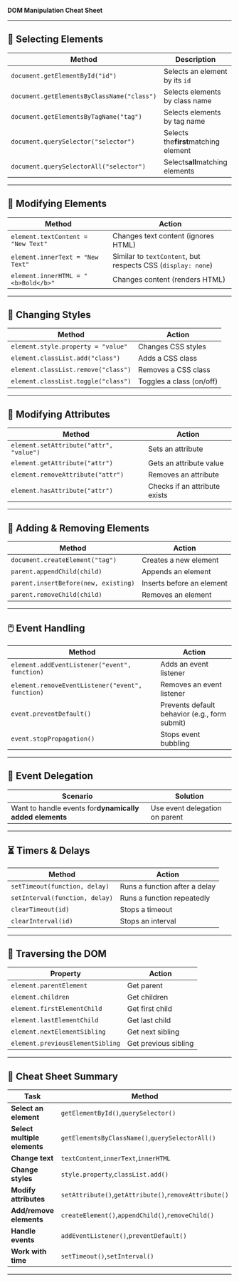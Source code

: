**DOM Manipulation Cheat Sheet**

---

## **🌳 Selecting Elements**

| Method                                       | Description                                | Returns        |
| -------------------------------------------- | ------------------------------------------ | -------------- |
| `document.getElementById("id")`            | Selects an element by its `id`           | Single Element |
| `document.getElementsByClassName("class")` | Selects elements by class name             | HTMLCollection |
| `document.getElementsByTagName("tag")`     | Selects elements by tag name               | HTMLCollection |
| `document.querySelector("selector")`       | Selects the**first**matching element | Single Element |
| `document.querySelectorAll("selector")`    | Selects**all**matching elements      | NodeList       |

---

## **📝 Modifying Elements**

| Method                                | Action                                                           |
| ------------------------------------- | ---------------------------------------------------------------- |
| `element.textContent = "New Text"`  | Changes text content (ignores HTML)                              |
| `element.innerText = "New Text"`    | Similar to `textContent`, but respects CSS (`display: none`) |
| `element.innerHTML = "<b>Bold</b>"` | Changes content (renders HTML)                                   |

---

## **🎨 Changing Styles**

| Method                                | Action                   |
| ------------------------------------- | ------------------------ |
| `element.style.property = "value"`  | Changes CSS styles       |
| `element.classList.add("class")`    | Adds a CSS class         |
| `element.classList.remove("class")` | Removes a CSS class      |
| `element.classList.toggle("class")` | Toggles a class (on/off) |

---

## **🔧 Modifying Attributes**

| Method                                    | Action                        |
| ----------------------------------------- | ----------------------------- |
| `element.setAttribute("attr", "value")` | Sets an attribute             |
| `element.getAttribute("attr")`          | Gets an attribute value       |
| `element.removeAttribute("attr")`       | Removes an attribute          |
| `element.hasAttribute("attr")`          | Checks if an attribute exists |

---

## **📌 Adding & Removing Elements**

| Method                                 | Action                    |
| -------------------------------------- | ------------------------- |
| `document.createElement("tag")`      | Creates a new element     |
| `parent.appendChild(child)`          | Appends an element        |
| `parent.insertBefore(new, existing)` | Inserts before an element |
| `parent.removeChild(child)`          | Removes an element        |

---

## **🖱️ Event Handling**

| Method                                             | Action                                        |
| -------------------------------------------------- | --------------------------------------------- |
| `element.addEventListener("event", function)`    | Adds an event listener                        |
| `element.removeEventListener("event", function)` | Removes an event listener                     |
| `event.preventDefault()`                         | Prevents default behavior (e.g., form submit) |
| `event.stopPropagation()`                        | Stops event bubbling                          |

---

## **🔄 Event Delegation**

| Scenario                                                      | Solution                       |
| ------------------------------------------------------------- | ------------------------------ |
| Want to handle events for**dynamically added elements** | Use event delegation on parent |

---

## **⏳ Timers & Delays**

| Method                           | Action                        |
| -------------------------------- | ----------------------------- |
| `setTimeout(function, delay)`  | Runs a function after a delay |
| `setInterval(function, delay)` | Runs a function repeatedly    |
| `clearTimeout(id)`             | Stops a timeout               |
| `clearInterval(id)`            | Stops an interval             |

---

## **🔄 Traversing the DOM**

| Property                           | Action               |
| ---------------------------------- | -------------------- |
| `element.parentElement`          | Get parent           |
| `element.children`               | Get children         |
| `element.firstElementChild`      | Get first child      |
| `element.lastElementChild`       | Get last child       |
| `element.nextElementSibling`     | Get next sibling     |
| `element.previousElementSibling` | Get previous sibling |

---

## **🎯 Cheat Sheet Summary**

| Task                               | Method                                                      |
| ---------------------------------- | ----------------------------------------------------------- |
| **Select an element**        | `getElementById()`,`querySelector()`                    |
| **Select multiple elements** | `getElementsByClassName()`,`querySelectorAll()`         |
| **Change text**              | `textContent`,`innerText`,`innerHTML`                 |
| **Change styles**            | `style.property`,`classList.add()`                      |
| **Modify attributes**        | `setAttribute()`,`getAttribute()`,`removeAttribute()` |
| **Add/remove elements**      | `createElement()`,`appendChild()`,`removeChild()`     |
| **Handle events**            | `addEventListener()`,`preventDefault()`                 |
| **Work with time**           | `setTimeout()`,`setInterval()`                          |

---
